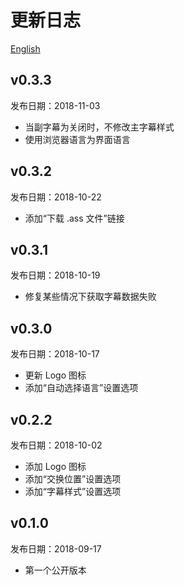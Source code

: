 更新日志
========

[English](./changelog.md)

v0.3.3
------

发布日期：2018-11-03

* 当副字幕为关闭时，不修改主字幕样式
* 使用浏览器语言为界面语言

v0.3.2
------

发布日期：2018-10-22

* 添加“下载 .ass 文件”链接

v0.3.1
------

发布日期：2018-10-19

* 修复某些情况下获取字幕数据失败

v0.3.0
------

发布日期：2018-10-17

* 更新 Logo 图标
* 添加“自动选择语言”设置选项

v0.2.2
------

发布日期：2018-10-02

* 添加 Logo 图标
* 添加“交换位置”设置选项
* 添加“字幕样式”设置选项

v0.1.0
------

发布日期：2018-09-17

* 第一个公开版本
